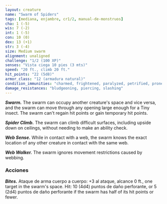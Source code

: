 ```yaml
---
layout: creature
name: "Swarm of Spiders"
tags: [mediana, enjambre, cr1/2, manual-de-monstruos]
cha: 1 (-5)
wis: 7 (-2)
int: 1 (-5)
con: 10 (0)
dex: 13 (+1)
str: 3 (-4)
size: Medium swarm
alignment: unaligned
challenge: "1/2 (100 XP)"
senses: "Vista ciega 10 pies (3 mts)"
speed: "20 ft., climb 20 ft."
hit_points: "22 (5d8)"
armor_class: "12 (armadura natural)"
condition_immunities: "charmed, frightened, paralyzed, petrified, prone, restrained, stunned"
damage_resistances: "bludgeoning, piercing, slashing"
---
```


***Swarm.*** The swarm can occupy another creature's space and vice versa, and the swarm can move through any opening large enough for a Tiny insect. The swarm can't regain hit points or gain temporary hit points.

***Spider Climb.*** The swarm can climb difficult surfaces, including upside down on ceilings, without needing to make an ability check.

***Web Sense.*** While in contact with a web, the swarm knows the exact location of any other creature in contact with the same web.

***Web Walker.*** The swarm ignores movement restrictions caused by webbing.

### Acciones

***Bites.*** Ataque de arma cuerpo a cuerpo: +3 al ataque, alcance 0 ft., one target in the swarm's space. Hit: 10 (4d4) puntos de daño perforante, or 5 (2d4) puntos de daño perforante if the swarm has half of its hit points or fewer.